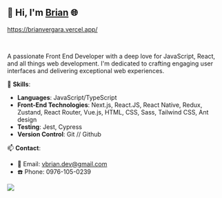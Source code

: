 ## 👋 Hi, I'm [Brian](https://brianvergara.vercel.app/) 🌐 
https://brianvergara.vercel.app/


<br>

A passionate Front End Developer with a deep love for JavaScript, React, and all things web development. I'm dedicated to crafting engaging user interfaces and delivering exceptional web experiences.

🚀 **Skills**:
- **Languages**: JavaScript/TypeScript
- **Front-End Technologies**: Next.js, React.JS, React Native, Redux, Zustand, React Router, Vue.js, HTML, CSS, Sass, Tailwind CSS, Ant design
- **Testing**: Jest, Cypress
- **Version Control**: Git // Github


📫 **Contact**:
- 📧 Email: vbrian.dev@gmail.com
- ☎️ Phone: 0976-105-0239

![](https://hit.yhype.me/github/profile?user_id=61898083)
